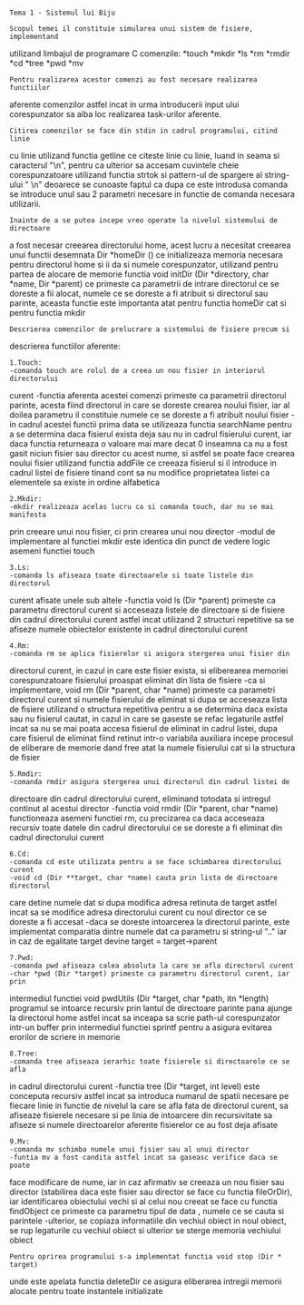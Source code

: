                                                                             Tema 1 - Sistemul lui Biju

    Scopul temei il constituie simularea unui sistem de fisiere, implementand
utilizand limbajul de programare C comenzile:
    *touch
    *mkdir
    *ls
    *rm
    *rmdir
    *cd
    *tree
    *pwd
    *mv

    Pentru realizarea acestor comenzi au fost necesare realizarea functiilor
aferente comenzilor astfel incat in urma introducerii input ului corespunzator
sa aiba loc realizarea task-urilor aferente.

    Citirea comenzilor se face din stdin in cadrul programului, citind linie
cu linie utilizand functia getline ce citeste linie cu linie, luand in seama
si caracterul "\n", pentru ca ulterior sa accesam cuvintele cheie corespunzatoare
utilizand functia strtok si pattern-ul de spargere al string-ului " \n" deoarece
se cunoaste faptul ca dupa ce este introdusa comanda se introduce unul sau 2
parametri necesare in functie de comanda necesara utilizarii.

    Inainte de a se putea incepe vreo operate la nivelul sistemului de directoare
a fost necesar creearea directorului home, acest lucru a necesitat creearea unui
functii desemnata Dir *homeDir () ce initializeaza memoria necesara pentru
directorul home si ii da si numele corespunzator, utilizand pentru partea
de alocare de memorie functia void initDir (Dir *directory, char *name, Dir *parent)
ce primeste ca parametrii de intrare directorul ce se doreste a fii alocat,
numele ce se doreste a fi atribuit si directorul sau parinte, aceasta functie este
importanta atat pentru functia homeDir cat si pentru functia mkdir

    Descrierea comenzilor de prelucrare a sistemului de fisiere precum si
descrierea functiilor aferente:

    1.Touch:
    -comanda touch are rolul de a creea un nou fisier in interiorul directorului
curent
    -functia aferenta acestei comenzi primeste ca parametrii directorul parinte,
acesta fiind directorul in care se doreste crearea noului fisier, iar al doilea
parametru il constituie numele ce se doreste a fi atribuit noului fisier
    -in cadrul acestei functii prima data se utilizeaza functia searchName
pentru a se determina daca fisierul exista deja sau nu in cadrul fisierului
curent, iar daca functia returneaza o valoare mai mare decat 0 inseamna ca
nu a fost gasit niciun fisier sau director cu acest nume, si astfel se poate
face crearea noului fisier utilizand functia addFile ce creeaza fisierul
si il introduce in cadrul listei de fisiere tinand cont sa nu modifice
proprietatea listei ca elementele sa existe in ordine alfabetica

    2.Mkdir:
    -mkdir realizeaza acelas lucru ca si comanda touch, dar nu se mai manifesta
prin creeare unui nou fisier, ci prin crearea unui nou director
    -modul de implementare al functiei mkdir este identica din punct de vedere
logic asemeni functiei touch

    3.Ls:
    -comanda ls afiseaza toate directoarele si toate listele din directorul
curent afisate unele sub altele
    -functia void ls (Dir *parent) primeste ca parametru directorul curent
si acceseaza listele de directoare si de fisiere din cadrul directorului
curent astfel incat utilizand 2 structuri repetitive sa se afiseze numele
obiectelor existente in cadrul directorului curent

    4.Rm:
    -comanda rm se aplica fisierelor si asigura stergerea unui fisier din
directorul curent, in cazul in care este fisier exista, si eliberearea
memoriei corespunzatoare fisierului proaspat eliminat din lista de fisiere
    -ca si implementare, void rm (Dir *parent, char *name) primeste ca parametri
directorul curent si numele fisierului de eliminat si dupa se acceseaza
lista de fisiere utilizand o structura repetitiva pentru a se determina daca
exista sau nu fisierul cautat, in cazul in care se gaseste se refac legaturile
astfel incat sa nu se mai poata accesa fisierul de eliminat in cadrul listei,
dupa care fisierul de eliminat fiind retinut intr-o variabila auxiliara
incepe procesul de eliberare de memorie dand free atat la numele fisierului
cat si la structura de fisier

    5.Rmdir:
    -comanda rmdir asigura stergerea unui directorul din cadrul listei de
directoare din cadrul directorului curent, eliminand totodata si intregul
continut al acestui director
    -functia void rmdir (Dir *parent, char *name) functioneaza asemeni functiei
rm, cu precizarea ca daca acceseaza recursiv toate datele din cadrul directorului
ce se doreste a fi eliminat din cadrul directorului curent

    6.Cd:
    -comanda cd este utilizata pentru a se face schimbarea directorului curent
    -void cd (Dir **target, char *name) cauta prin lista de directoare directorul
care detine numele dat si dupa modifica adresa retinuta de target astfel incat sa
se modifice adresa directorului curent cu noul director ce se doreste a fi accesat
    -daca se doreste intoarcerea la directorul parinte, este implementat comparatia
dintre numele dat ca parametru si string-ul ".." iar in caz de egalitate target
devine target = target->parent

    7.Pwd:
    -comanda pwd afiseaza calea absoluta la care se afla directorul curent
    -char *pwd (Dir *target) primeste ca parametru directorul curent, iar prin
intermediul functiei void pwdUtils (Dir *target, char *path, itn *length)
programul se intoarce recursiv prin lantul de directoare parinte pana ajunge
la directorul home astfel incat sa inceapa sa scrie path-ul corespunzator
intr-un buffer prin intermediul functiei sprintf pentru a asigura evitarea
erorilor de scriere in memorie

    8.Tree:
    -comanda tree afiseaza ierarhic toate fisierele si directoarele ce se afla
in cadrul directorului curent
    -functia tree (Dir *target, int level) este conceputa recursiv astfel incat
sa introduca numarul de spatii necesare pe fiecare linie in functie de nivelul
la care se afla fata de directorul curent, sa afiseaze fisierele necesare si
pe linia de intoarcere din recursivitate sa afiseze si numele directoarelor
aferente fisierelor ce au fost deja afisate

    9.Mv:
    -comanda mv schimba numele unui fisier sau al unui director
    -funtia mv a fost candita astfel incat sa gaseasc verifice daca se poate
face modificare de nume, iar in caz afirmativ se creeaza un nou fisier sau
director (stabilirea daca este fisier sau director se face cu functia fileOrDir),
iar identificarea obiectului vechi si al celui nou creeat se face cu functia
findObject ce primeste ca parametru tipul de data , numele ce se cauta si
parintele
    -ulterior, se copiaza informatiile din vechiul obiect in noul obiect,
se rup legaturile cu vechiul obiect si ulterior se sterge memoria vechiului
obiect

    Pentru oprirea programului s-a implementat functia void stop (Dir * target)
unde este apelata functia deleteDir ce asigura eliberarea intregii memorii
alocate pentru toate instantele initializate